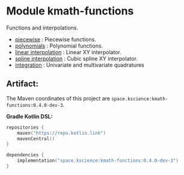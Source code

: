 # Module kmath-functions

Functions and interpolations.

- [piecewise](src/commonMain/kotlin/space/kscience/kmath/functions/Piecewise.kt) : Piecewise functions.
- [polynomials](src/commonMain/kotlin/space/kscience/kmath/functions/Polynomial.kt) : Polynomial functions.
- [linear interpolation](src/commonMain/kotlin/space/kscience/kmath/interpolation/LinearInterpolator.kt) : Linear XY
  interpolator.
- [spline interpolation](src/commonMain/kotlin/space/kscience/kmath/interpolation/SplineInterpolator.kt) : Cubic spline
  XY interpolator.
- [integration](#) : Univariate and multivariate quadratures

## Artifact:

The Maven coordinates of this project are `space.kscience:kmath-functions:0.4.0-dev-3`.

**Gradle Kotlin DSL:**

```kotlin
repositories {
    maven("https://repo.kotlin.link")
    mavenCentral()
}

dependencies {
    implementation("space.kscience:kmath-functions:0.4.0-dev-3")
}
```

